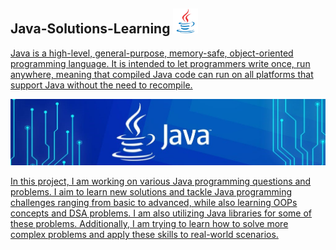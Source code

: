## Java-Solutions-Learning <a href="https://www.java.com" target="_blank" rel="noreferrer"> <img src="https://raw.githubusercontent.com/devicons/devicon/master/icons/java/java-original.svg" alt="java" width="40" height="40"/>

Java is a high-level, general-purpose, memory-safe, object-oriented programming language. 
It is intended to let programmers write once, run anywhere, meaning that compiled Java code can run on all platforms that support Java without the need to recompile.

![java logo](https://github.com/abhaymishra24/Java-Solutions-Learning/blob/main/javaimage1.jpg)

In this project, I am working on various Java programming questions and problems. I aim to learn new solutions and tackle Java programming challenges ranging from basic to advanced, while also learning OOPs concepts and DSA problems. 
I am also utilizing Java libraries for some of these problems. Additionally, I am trying to learn how to solve more complex problems and apply these skills to real-world scenarios.
